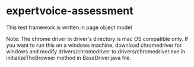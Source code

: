 # expertvoice-assessment
This test framework is written in page object model

Note: The chrome driver in driver's directory is mac OS compatible only. If you want to run this on a windows machine, download chromedriver for windows and modify drivers/chromedriver to drivers/chromedriver.exe in initializeTheBrowser method in BaseDriver.java file.

